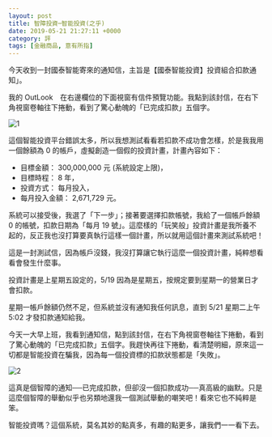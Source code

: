 ```yaml
---
layout: post
title: 智障投資─智能投資(之乎)
date: 2019-05-21 21:27:11 +0000
category: 評
tags: [金融商品, 意有所指]
---
```


今天收到一封國泰智能寄來的通知信，主旨是【國泰智能投資】投資組合扣款通知」。

我的 OutLook　在右邊欄位的下面視窗有信件預覽功能。我點到該封信，在右下角視窗卷軸往下捲動，看到了驚心動魄的「已完成扣款」五個字。

![1](/blog/assets/images/2019/robo61.jpg)

<!--more-->


這個智能投資平台錯誤太多，所以我想測試看看若扣款不成功會怎樣，於是我我用一個餘額為 0 的帳戶，虛擬創造一個假的投資計畫，計畫內容如下：
- 目標金額： 300,000,000 元 (系統設定上限)，
- 目標時程： 8 年，
- 投資方式： 每月投入，
- 每月投入金額： 2,671,729 元。

系統可以接受後，我選了「下一步」；接著要選擇扣款帳號，我給了一個帳戶餘額 0 的帳號，扣款日期為「每月 19 號」。這麼樣的「玩笑般」投資計畫是我所養不起的，反正我也沒打算要真執行這樣一個計畫，所以就用這個計畫來測試系統吧！

這是一封測試信，因為帳戶沒錢，我沒打算讓它執行這麼一個投資計畫，純粹想看看會發生什麼事。

投資計畫是上星期五設定的，5/19 因為是星期五，按規定要到星期一的營業日才會扣款。

星期一帳戶餘額仍然不足，但系統並沒有通知我任何訊息，直到 5/21 星期二上午 5:02 才發扣款通知給我。

今天一大早上班，我看到通知信，點到該封信，在右下角視窗卷軸往下捲動，看到了驚心動魄的「已完成扣款」五個字。我趕快再往下捲動，看清楚明細，原來這一切都是智能投資在騙我，因為每一個投資標的扣款狀態都是「失敗」。

![2](/blog/assets/images/2019/robo62.jpg)

這真是個智障的通知──已完成扣款，但卻沒一個扣款成功──真高級的幽默。只是這麼個智障的舉動似乎也另類地還我一個測試舉動的嘲笑吧！看來它也不純粹是笨。

智能投資嗎？這個系統，莫名其妙的點真多，有趣的點更多，讓我們一一看下去。
